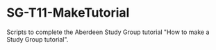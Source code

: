 # SG-T11-MakeTutorial

Scripts to complete the Aberdeen Study Group tutorial "How to make a Study Group tutorial".
